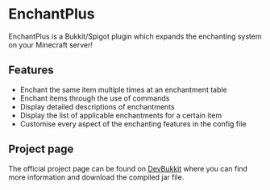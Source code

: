 EnchantPlus
===============

EnchantPlus is a Bukkit/Spigot plugin which expands the enchanting system on your Minecraft server!

Features
--------

* Enchant the same item multiple times at an enchantment table
* Enchant items through the use of commands
* Display detailed descriptions of enchantments
* Display the list of applicable enchantments for a certain item
* Customise every aspect of the enchanting features in the config file

Project page
------------

The official project page can be found on [DevBukkit](https://dev.bukkit.org/projects/enchantplus) where you can find more information and download the compiled jar file.
